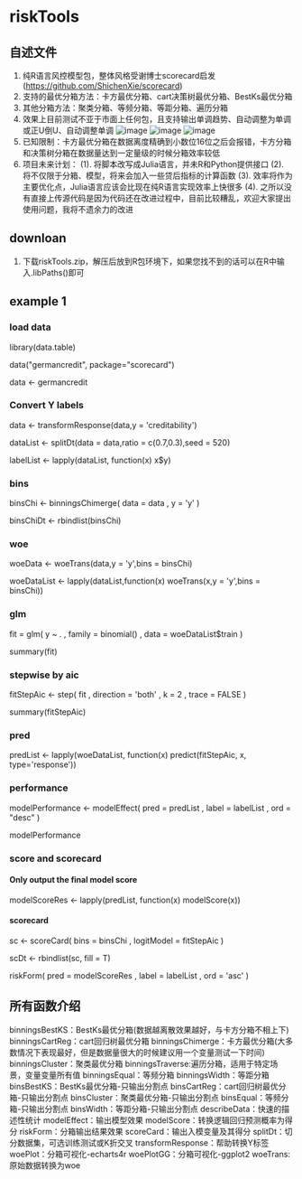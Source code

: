 # riskTools

##  自述文件

1. 纯R语言风控模型包，整体风格受谢博士scorecard启发(https://github.com/ShichenXie/scorecard)
2. 支持的最优分箱方法：卡方最优分箱、cart决策树最优分箱、BestKs最优分箱
3. 其他分箱方法：聚类分箱、等频分箱、等距分箱、遍历分箱
4. 效果上目前测试不亚于市面上任何包，且支持输出单调趋势、自动调整为单调或正U倒U、自动调整单调
![image](https://user-images.githubusercontent.com/51108054/150460096-49021e73-adaf-4c09-b54a-1f79bb58c2f9.png)
![image](https://user-images.githubusercontent.com/51108054/150460160-d0705a9d-f8ed-4adb-a68c-55bcb995327f.png)
![image](https://user-images.githubusercontent.com/51108054/150460214-42643b5d-65a6-4b7f-8f22-b1a6740d237b.png)
5. 已知限制：卡方最优分箱在数据离度精确到小数位16位之后会报错，卡方分箱和决策树分箱在数据量达到一定量级的时候分箱效率较低 
6. 项目未来计划：
 (1). 将脚本改写成Julia语言，并未R和Python提供接口
 (2). 将不仅限于分箱、模型，将来会加入一些贷后指标的计算函数
 (3). 效率将作为主要优化点，Julia语言应该会比现在纯R语言实现效率上快很多
 (4). 之所以没有直接上传源代码是因为代码还在改进过程中，目前比较糟乱，欢迎大家提出使用问题，我将不遗余力的改进

##

## downloan

1. 下载riskTools.zip，解压后放到R包环境下，如果您找不到的话可以在R中输入.libPaths()即可

##
## example 1

### load data

library(data.table)

data("germancredit", package="scorecard")

data <- germancredit

###  Convert Y labels

data <- transformResponse(data,y = 'creditability')

dataList <- splitDt(data = data,ratio = c(0.7,0.3),seed = 520)

labelList <- lapply(dataList, function(x) x$y)

###  bins

binsChi <- binningsChimerge(
  data = data
  , y = 'y'
)

binsChiDt <- rbindlist(binsChi)

### woe

woeData <- woeTrans(data,y = 'y',bins = binsChi)

woeDataList <- lapply(dataList,function(x) woeTrans(x,y = 'y',bins = binsChi))

### glm

fit = glm(
  y ~ .
  , family = binomial()
  , data = woeDataList$train
)

summary(fit)

### stepwise by aic

fitStepAic <- step(
  fit
  , direction = 'both'
  , k = 2
  , trace = FALSE
)

summary(fitStepAic)

### pred

predList <- lapply(woeDataList, function(x) predict(fitStepAic, x, type='response'))

### performance

modelPerformance <- modelEffect(
  pred = predList
  , label = labelList
  , ord = "desc"
)

modelPerformance

###  score and scorecard

#### Only output the final model score

modelScoreRes <- lapply(predList, function(x) modelScore(x))

#### scorecard

sc <- scoreCard(
  bins = binsChi
  , logitModel = fitStepAic
)

scDt <- rbindlist(sc, fill = T)

riskForm(
 pred = modelScoreRes
 , label = labelList
 , ord = 'asc'
)

##  所有函数介绍
binningsBestKS：BestKs最优分箱(数据越离散效果越好，与卡方分箱不相上下)
binningsCartReg：cart回归树最优分箱
binningsChimerge：卡方最优分箱(大多数情况下表现最好，但是数据量很大的时候建议用一个变量测试一下时间)
binningsCluster：聚类最优分箱
binningsTraverse:遍历分箱，适用于特定场景，变量变量所有值
binningsEqual：等频分箱
binningsWidth：等距分箱
binsBestKS：BestKs最优分箱-只输出分割点
binsCartReg：cart回归树最优分箱-只输出分割点
binsCluster：聚类最优分箱-只输出分割点
binsEqual：等频分箱-只输出分割点
binsWidth：等距分箱-只输出分割点
describeData：快速的描述性统计
modelEffect：输出模型效果
modelScore：转换逻辑回归预测概率为得分
riskForm：分箱输出结果效果
scoreCard：输出入模变量及其得分
splitDt：切分数据集，可选训练测试或K折交叉
transformResponse：帮助转换Y标签
woePlot：分箱可视化-echarts4r
woePlotGG：分箱可视化-ggplot2
woeTrans:原始数据转换为woe








